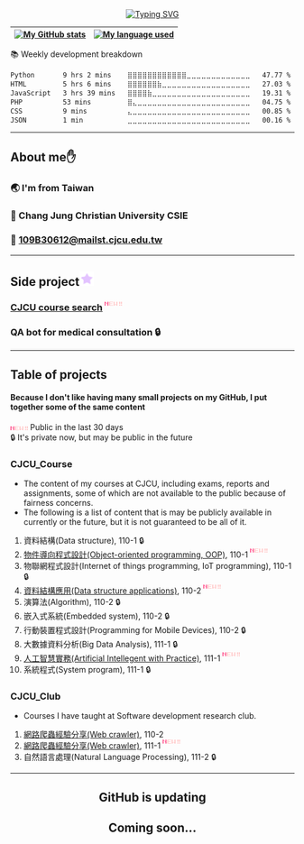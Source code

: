 <div  align="center">
  <a href="https://github.com/Guo0911">
    <img src="https://readme-typing-svg.demolab.com?font=Fira+Code&size=25&duration=2000&pause=1000&color=62F71F&center=true&width=435&lines=Hello%F0%9F%91%8B+I'm+Jhih-Rong+Guo;Welcome+to+my+GitHub%F0%9F%98%8E" alt="Typing SVG"/>
  </a>
</div>


<div align="center">
  
| <a href="https://github.com/Guo0911"><img src="https://github-readme-stats.vercel.app/api?username=Guo0911&show_icons=true&theme=radical&count_private=true&include_all_commits=true&hide=prs,issues" alt="My GitHub stats" height="195"></a> | <a href="https://github.com/Guo0911"><img src="https://github-readme-stats.vercel.app/api/top-langs/?username=Guo0911&layout=compact&langs_count=8&theme=radical&count_private=true" alt="My language used" height="195"></a> |
| ------------- | ------------- |
</div>




📚 Weekly development breakdown
<!--START_SECTION:waka-->

```text
Python       9 hrs 2 mins    ⣿⣿⣿⣿⣿⣿⣿⣿⣿⣿⣿⣿⣀⣀⣀⣀⣀⣀⣀⣀⣀⣀⣀⣀⣀   47.77 %
HTML         5 hrs 6 mins    ⣿⣿⣿⣿⣿⣿⣷⣀⣀⣀⣀⣀⣀⣀⣀⣀⣀⣀⣀⣀⣀⣀⣀⣀⣀   27.03 %
JavaScript   3 hrs 39 mins   ⣿⣿⣿⣿⣷⣀⣀⣀⣀⣀⣀⣀⣀⣀⣀⣀⣀⣀⣀⣀⣀⣀⣀⣀⣀   19.31 %
PHP          53 mins         ⣿⣄⣀⣀⣀⣀⣀⣀⣀⣀⣀⣀⣀⣀⣀⣀⣀⣀⣀⣀⣀⣀⣀⣀⣀   04.75 %
CSS          9 mins          ⣄⣀⣀⣀⣀⣀⣀⣀⣀⣀⣀⣀⣀⣀⣀⣀⣀⣀⣀⣀⣀⣀⣀⣀⣀   00.85 %
JSON         1 min           ⣀⣀⣀⣀⣀⣀⣀⣀⣀⣀⣀⣀⣀⣀⣀⣀⣀⣀⣀⣀⣀⣀⣀⣀⣀   00.16 %
```

<!--END_SECTION:waka-->


***

## About me✋

### 🌏 I'm from Taiwan

### 🏫 Chang Jung Christian University CSIE

### 📧 109B30612@mailst.cjcu.edu.tw

***

## Side project<img src="./README/Star.gif">

### [CJCU course search](https://rcai.cjcu.edu.tw/course/) <img src="./README/New.gif" align="top">

### QA bot for medical consultation 🔒

***

## Table of projects

#### Because I don't like having many small projects on my GitHub, I put together some of the same content

<img src="./README/New.gif"> Public in the last 30 days
<br>
🔒 It's private now, but may be public in the future

### CJCU_Course
* The content of my courses at CJCU, including exams, reports and assignments, some of which are not available to the public because of fairness concerns.
* The following is a list of content that is may be publicly available in currently or the future, but it is not guaranteed to be all of it.
1. 資料結構(Data structure), 110-1 🔒
2. [物件導向程式設計(Object-oriented programming, OOP)](https://github.com/Guo0911/CJCU_Course/tree/main/110-1/%E7%89%A9%E4%BB%B6%E5%B0%8E%E5%90%91%E7%A8%8B%E5%BC%8F%E8%A8%AD%E8%A8%88), 110-1 <img src="./README/New.gif" align="top">
3. 物聯網程式設計(Internet of things programming, IoT programming), 110-1 🔒
4. [資料結構應用(Data structure applications)](https://github.com/Guo0911/CJCU_Course/tree/main/110-2/%E8%B3%87%E6%96%99%E7%B5%90%E6%A7%8B%E6%87%89%E7%94%A8), 110-2 <img src="./README/New.gif" align="top">
5. 演算法(Algorithm), 110-2 🔒
6. 嵌入式系統(Embedded system), 110-2 🔒
7. 行動裝置程式設計(Programming for Mobile Devices), 110-2 🔒
8. 大數據資料分析(Big Data Analysis), 111-1 🔒
9. [人工智慧實務(Artificial Intellegent with Practice)](https://github.com/Guo0911/CJCU_Course/tree/main/111-1/%E4%BA%BA%E5%B7%A5%E6%99%BA%E6%85%A7%E5%AF%A6%E5%8B%99), 111-1 <img src="./README/New.gif" align="top">
10. 系統程式(System program), 111-1 🔒

### CJCU_Club
* Courses I have taught at Software development research club.
1. [網路爬蟲經驗分享(Web crawler)](https://github.com/Guo0911/CJCU_Club/tree/main/110-2/%E7%B6%B2%E8%B7%AF%E7%88%AC%E8%9F%B2%E7%B6%93%E9%A9%97%E5%88%86%E4%BA%AB), 110-2
2. [網路爬蟲經驗分享(Web crawler)](https://github.com/Guo0911/CJCU_Club/tree/main/111-1/%E7%B6%B2%E8%B7%AF%E7%88%AC%E8%9F%B2%E7%B6%93%E9%A9%97%E5%88%86%E4%BA%AB), 111-1 <img src="./README/New.gif" align="top">
3. 自然語言處理(Natural Language Processing), 111-2 🔒


***

<h2 align="center">GitHub is updating</h2>

<h2 align="center">Coming soon...</h2>
